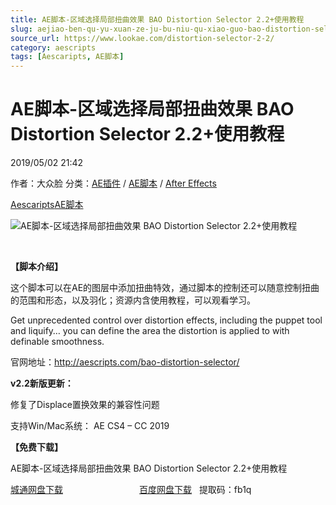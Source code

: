 ```yaml
---
title: AE脚本-区域选择局部扭曲效果 BAO Distortion Selector 2.2+使用教程
slug: aejiao-ben-qu-yu-xuan-ze-ju-bu-niu-qu-xiao-guo-bao-distortion-selector-2-2-shi-yong-jiao-cheng
source_url: https://www.lookae.com/distortion-selector-2-2/
category: aescripts
tags: [Aescaripts, AE脚本]
---
```

# AE脚本-区域选择局部扭曲效果 BAO Distortion Selector 2.2+使用教程

2019/05/02 21:42

作者：大众脸
分类：[AE插件](https://www.lookae.com/after-effects/aechajian/) / [AE脚本](https://www.lookae.com/after-effects/aescripts/) / [After Effects](https://www.lookae.com/after-effects/)

[Aescaripts](https://www.lookae.com/tag/aescaripts/)[AE脚本](https://www.lookae.com/tag/ae%e8%84%9a%e6%9c%ac/)

![AE脚本-区域选择局部扭曲效果 BAO Distortion Selector 2.2+使用教程](https://www.lookae.com/wp-content/uploads/2014/09/Distortion.jpg "AE脚本-区域选择局部扭曲效果 BAO Distortion Selector 2.2+使用教程-LookAE.com")

﻿

**【脚本介绍】**

这个脚本可以在AE的图层中添加扭曲特效，通过脚本的控制还可以随意控制扭曲的范围和形态，以及羽化；资源内含使用教程，可以观看学习。

Get unprecedented control over distortion effects, including the puppet tool and liquify… you can define the area the distortion is applied to with definable smoothness.

官网地址：http://aescripts.com/bao-distortion-selector/

**v2.2新版更新：**

修复了Displace置换效果的兼容性问题

支持Win/Mac系统： AE CS4 – CC 2019

**【免费下载】**

AE脚本-区域选择局部扭曲效果 BAO Distortion Selector 2.2+使用教程

[城通网盘下载](https://lookae.ctfile.com/fs/680462-371252284)                               [百度网盘下载](https://pan.baidu.com/s/12ZPHDHrpG44BTSNnw8hVzw)   提取码：fb1q
